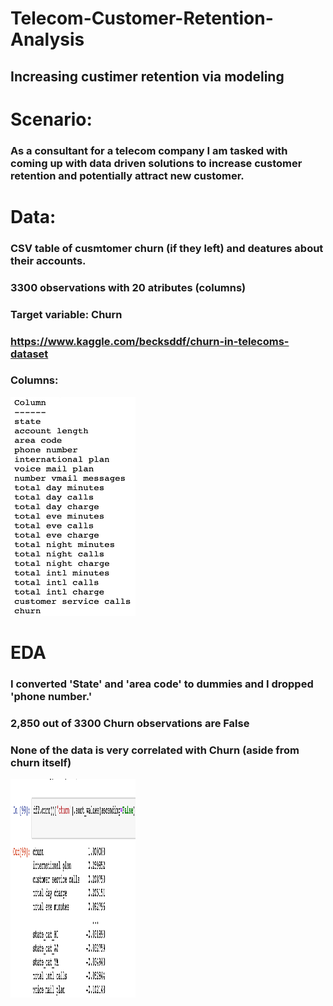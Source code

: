# Telecom-Customer-Retention-Analysis
## Increasing custimer retention via modeling 

# Scenario:
### As a consultant for a telecom company I am tasked with coming up with data driven solutions to increase customer retention and potentially attract new customer.

# Data:
### CSV table of cusmtomer churn (if they left) and deatures about their accounts.
### 3300 observations with 20 atributes (columns)
### Target variable: Churn
### https://www.kaggle.com/becksddf/churn-in-telecoms-dataset
### Columns:
<img src="https://github.com/s-shader/Telecom-Customer-Retention-Analysis/blob/main/Images_telecomAnalysis/data_columns.png" width="200" height="350">

# EDA
### I converted 'State' and 'area code' to dummies and I dropped 'phone number.' 
### 2,850 out of 3300 Churn observations are False
### None of the data is very correlated with Churn (aside from churn itself)
<img src="https://github.com/s-shader/Telecom-Customer-Retention-Analysis/blob/main/Images_telecomAnalysis/churn_corr.png" width="200" height="350">


